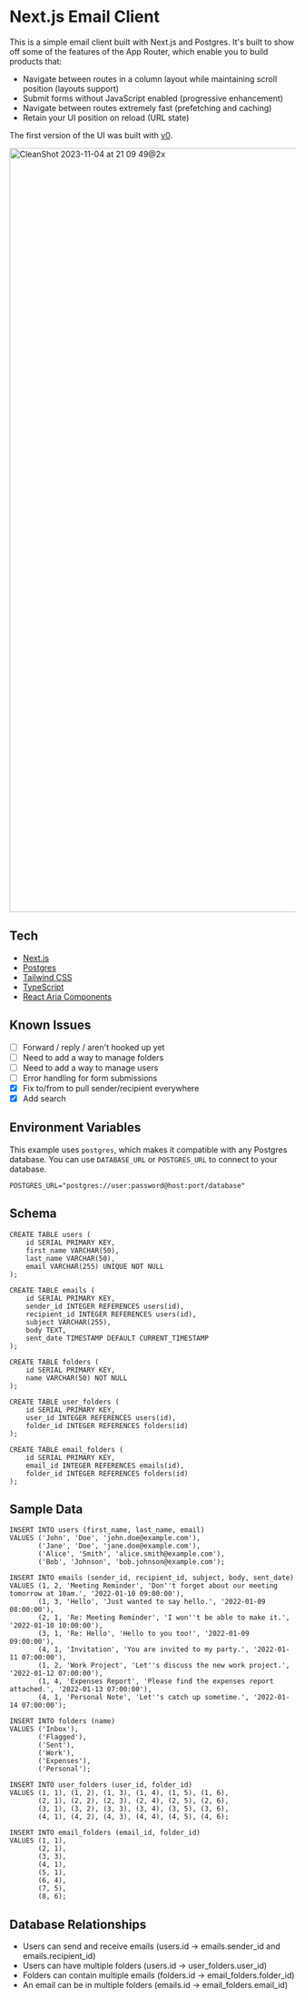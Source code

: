 # Next.js Email Client

This is a simple email client built with Next.js and Postgres. It's built to show off some of the features of the App Router, which enable you to build products that:

- Navigate between routes in a column layout while maintaining scroll position (layouts support)
- Submit forms without JavaScript enabled (progressive enhancement)
- Navigate between routes extremely fast (prefetching and caching)
- Retain your UI position on reload (URL state)

The first version of the UI was built with [v0](https://v0.dev/t/RPsRRQilTDp).

<img width="1343" alt="CleanShot 2023-11-04 at 21 09 49@2x" src="https://github.com/leerob/leerob.io/assets/9113740/1e33ad53-832f-410e-a4d6-7bd40f666aa8">

## Tech

- [Next.js](https://nextjs.org/)
- [Postgres](https://vercel.com/docs/storage/vercel-postgres)
- [Tailwind CSS](https://tailwindcss.com/)
- [TypeScript](https://www.typescriptlang.org/)
- [React Aria Components](https://react-spectrum.adobe.com/react-aria/index.html)

## Known Issues

- [ ] Forward / reply / aren't hooked up yet
- [ ] Need to add a way to manage folders
- [ ] Need to add a way to manage users
- [ ] Error handling for form submissions
- [x] Fix to/from to pull sender/recipient everywhere
- [x] Add search

## Environment Variables

This example uses `postgres`, which makes it compatible with any Postgres database. You can use `DATABASE_URL` or `POSTGRES_URL` to connect to your database.

```
POSTGRES_URL="postgres://user:password@host:port/database"
```

## Schema

```
CREATE TABLE users (
    id SERIAL PRIMARY KEY,
    first_name VARCHAR(50),
    last_name VARCHAR(50),
    email VARCHAR(255) UNIQUE NOT NULL
);

CREATE TABLE emails (
    id SERIAL PRIMARY KEY,
    sender_id INTEGER REFERENCES users(id),
    recipient_id INTEGER REFERENCES users(id),
    subject VARCHAR(255),
    body TEXT,
    sent_date TIMESTAMP DEFAULT CURRENT_TIMESTAMP
);

CREATE TABLE folders (
    id SERIAL PRIMARY KEY,
    name VARCHAR(50) NOT NULL
);

CREATE TABLE user_folders (
    id SERIAL PRIMARY KEY,
    user_id INTEGER REFERENCES users(id),
    folder_id INTEGER REFERENCES folders(id)
);

CREATE TABLE email_folders (
    id SERIAL PRIMARY KEY,
    email_id INTEGER REFERENCES emails(id),
    folder_id INTEGER REFERENCES folders(id)
);
```

## Sample Data

```
INSERT INTO users (first_name, last_name, email)
VALUES ('John', 'Doe', 'john.doe@example.com'),
       ('Jane', 'Doe', 'jane.doe@example.com'),
       ('Alice', 'Smith', 'alice.smith@example.com'),
       ('Bob', 'Johnson', 'bob.johnson@example.com');

INSERT INTO emails (sender_id, recipient_id, subject, body, sent_date)
VALUES (1, 2, 'Meeting Reminder', 'Don''t forget about our meeting tomorrow at 10am.', '2022-01-10 09:00:00'),
       (1, 3, 'Hello', 'Just wanted to say hello.', '2022-01-09 08:00:00'),
       (2, 1, 'Re: Meeting Reminder', 'I won''t be able to make it.', '2022-01-10 10:00:00'),
       (3, 1, 'Re: Hello', 'Hello to you too!', '2022-01-09 09:00:00'),
       (4, 1, 'Invitation', 'You are invited to my party.', '2022-01-11 07:00:00'),
       (1, 2, 'Work Project', 'Let''s discuss the new work project.', '2022-01-12 07:00:00'),
       (1, 4, 'Expenses Report', 'Please find the expenses report attached.', '2022-01-13 07:00:00'),
       (4, 1, 'Personal Note', 'Let''s catch up sometime.', '2022-01-14 07:00:00');

INSERT INTO folders (name)
VALUES ('Inbox'),
       ('Flagged'),
       ('Sent'),
       ('Work'),
       ('Expenses'),
       ('Personal');

INSERT INTO user_folders (user_id, folder_id)
VALUES (1, 1), (1, 2), (1, 3), (1, 4), (1, 5), (1, 6),
       (2, 1), (2, 2), (2, 3), (2, 4), (2, 5), (2, 6),
       (3, 1), (3, 2), (3, 3), (3, 4), (3, 5), (3, 6),
       (4, 1), (4, 2), (4, 3), (4, 4), (4, 5), (4, 6);

INSERT INTO email_folders (email_id, folder_id)
VALUES (1, 1),
       (2, 1),
       (3, 3),
       (4, 1),
       (5, 1),
       (6, 4),
       (7, 5),
       (8, 6);
```

## Database Relationships

- Users can send and receive emails (users.id -> emails.sender_id and emails.recipient_id)
- Users can have multiple folders (users.id -> user_folders.user_id)
- Folders can contain multiple emails (folders.id -> email_folders.folder_id)
- An email can be in multiple folders (emails.id -> email_folders.email_id)
